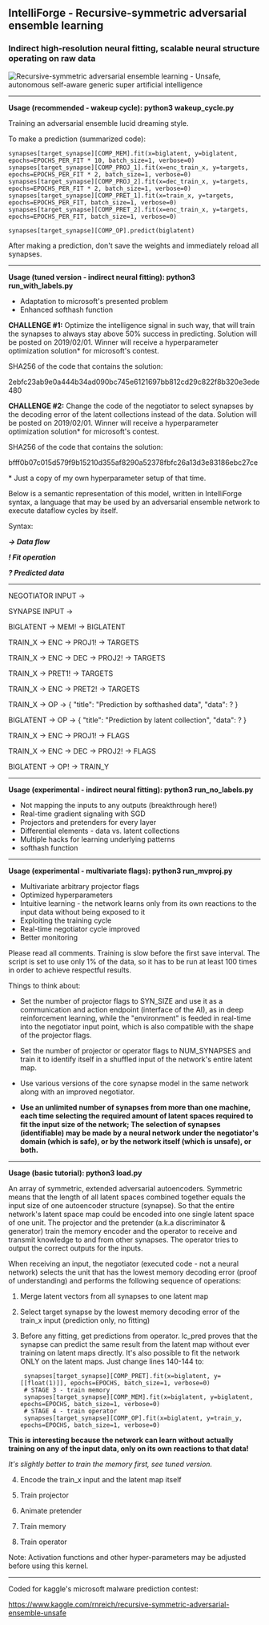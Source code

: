 ## IntelliForge - Recursive-symmetric adversarial ensemble learning
### Indirect high-resolution neural fitting, scalable neural structure operating on raw data ###

![Recursive-symmetric adversarial ensemble learning - Unsafe, autonomous self-aware generic super artificial intelligence](http://i.hmp.me/m/1ca868a0f5f3c1f6d853517d658a8ca5.png)

--------------------------------------------------------------------------------

**Usage (recommended - wakeup cycle): python3 wakeup_cycle.py**

Training an adversarial ensemble lucid dreaming style.

To make a prediction (summarized code):

    synapses[target_synapse][COMP_MEM].fit(x=biglatent, y=biglatent, epochs=EPOCHS_PER_FIT * 10, batch_size=1, verbose=0)
    synapses[target_synapse][COMP_PROJ_1].fit(x=enc_train_x, y=targets, epochs=EPOCHS_PER_FIT * 2, batch_size=1, verbose=0)
    synapses[target_synapse][COMP_PROJ_2].fit(x=dec_train_x, y=targets, epochs=EPOCHS_PER_FIT * 2, batch_size=1, verbose=0)
    synapses[target_synapse][COMP_PRET_1].fit(x=train_x, y=targets, epochs=EPOCHS_PER_FIT, batch_size=1, verbose=0)
    synapses[target_synapse][COMP_PRET_2].fit(x=enc_train_x, y=targets, epochs=EPOCHS_PER_FIT, batch_size=1, verbose=0)

    synapses[target_synapse][COMP_OP].predict(biglatent)

After making a prediction, don't save the weights and immediately reload all synapses.

--------------------------------------------------------------------------------

**Usage (tuned version - indirect neural fitting): python3 run_with_labels.py**

- Adaptation to microsoft's presented problem
- Enhanced softhash function

**CHALLENGE #1:** Optimize the intelligence signal in such way, that will train the synapses to always stay above 50% success in predicting. Solution will be posted on 2019/02/01. Winner will receive a hyperparameter optimization solution* for microsoft's contest.

SHA256 of the code that contains the solution:

2ebfc23ab9e0a444b34ad090bc745e6121697bb812cd29c822f8b320e3ede480

**CHALLENGE #2:** Change the code of the negotiator to select synapses by the decoding error of the latent collections instead of the data. Solution will be posted on 2019/02/01. Winner will receive a hyperparameter optimization solution* for microsoft's contest.

SHA256 of the code that contains the solution:

bfff0b07c015d579f9b15210d355af8290a52378fbfc26a13d3e83186ebc27ce

\* Just a copy of my own hyperparameter setup of that time.

Below is a semantic representation of this model, written in IntelliForge syntax, a language that may be used by an adversarial ensemble network to execute dataflow cycles by itself.

Syntax:

***-> Data flow***

***! Fit operation***

***? Predicted data***

--------------------------------------------------------------------------------

NEGOTIATOR INPUT ->

SYNAPSE INPUT ->

BIGLATENT -> MEM! -> BIGLATENT

TRAIN_X -> ENC -> PROJ1! -> TARGETS

TRAIN_X -> ENC -> DEC -> PROJ2! -> TARGETS

TRAIN_X -> PRET1! -> TARGETS

TRAIN_X -> ENC -> PRET2! -> TARGETS


TRAIN_X -> OP -> { "title": "Prediction by softhashed data", "data": ? }

BIGLATENT -> OP -> { "title": "Prediction by latent collection", "data": ? }

TRAIN_X -> ENC -> PROJ1! -> FLAGS

TRAIN_X -> ENC -> DEC -> PROJ2! -> FLAGS

BIGLATENT -> OP! -> TRAIN_Y

--------------------------------------------------------------------------------

**Usage (experimental - indirect neural fitting): python3 run_no_labels.py**

- Not mapping the inputs to any outputs (breakthrough here!)
- Real-time gradient signaling with SGD
- Projectors and pretenders for every layer
- Differential elements - data vs. latent collections
- Multiple hacks for learning underlying patterns
- softhash function

--------------------------------------------------------------------------------

**Usage (experimental - multivariate flags): python3 run_mvproj.py**

- Multivariate arbitrary projector flags
- Optimized hyperparameters
- Intuitive learning - the network learns only from its own reactions to the input data without being exposed to it
- Exploiting the training cycle
- Real-time negotiator cycle improved
- Better monitoring

Please read all comments. Training is slow before the first save interval. The script is set to use only 1% of the data, so it has to be run at least 100 times in order to achieve respectful results.

Things to think about:

- Set the number of projector flags to SYN_SIZE and use it as a communication and action endpoint (interface of the AI), as in deep reinforcement learning, while the "environment" is feeded in real-time into the negotiator input point, which is also compatible with the shape of the projector flags.

- Set the number of projector or operator flags to NUM_SYNAPSES and train it to identify itself in a shuffled input of the network's entire latent map.

- Use various versions of the core synapse model in the same network along with an improved negotiator.

- **Use an unlimited number of synapses from more than one machine, each time selecting the required amount of latent spaces required to fit the input size of the network; The selection of synapses (identifiable) may be made by a neural network under the negotiator's domain (which is safe), or by the network itself (which is unsafe), or both.**

--------------------------------------------------------------------------------

**Usage (basic tutorial): python3 load.py**

An array of symmetric, extended adversarial autoencoders. Symmetric means that the length of all latent spaces combined together equals the input size of one autoencoder structure (synapse). So that the entire network's latent space map could be encoded into one single latent space of one unit. The projector and the pretender (a.k.a discriminator & generator) train the memory encoder and the operator to receive and transmit knowledge to and from other synapses. The operator tries to output the correct outputs for the inputs.

When receiving an input, the negotiator (executed code - not a neural network) selects the unit that has the lowest memory decoding error (proof of understanding) and performs the following sequence of operations:


1. Merge latent vectors from all synapses to one latent map

2. Select target synapse by the lowest memory decoding error of the train_x input (prediction only, no fitting)

3. Before any fitting, get predictions from operator. lc_pred proves that the synapse can predict the same result from the latent map without ever training on latent maps directly. It's also possible to fit the network ONLY on the latent maps. Just change lines 140-144 to:

        synapses[target_synapse][COMP_PRET].fit(x=biglatent, y=[[float(1)]], epochs=EPOCHS, batch_size=1, verbose=0)
        # STAGE 3 - train memory
        synapses[target_synapse][COMP_MEM].fit(x=biglatent, y=biglatent, epochs=EPOCHS, batch_size=1, verbose=0)
        # STAGE 4 - train operator
        synapses[target_synapse][COMP_OP].fit(x=biglatent, y=train_y, epochs=EPOCHS, batch_size=1, verbose=0)

**This is interesting because the network can learn without actually training on any of the input data, only on its own reactions to that data!**

*It's slightly better to train the memory first, see tuned version.*

4. Encode the train_x input and the latent map itself

5. Train projector

6. Animate pretender

7. Train memory

8. Train operator


Note: Activation functions and other hyper-parameters may be adjusted before using this kernel.

--------------------------------------------------------------------------------

Coded for kaggle's microsoft malware prediction contest:

https://www.kaggle.com/rnreich/recursive-symmetric-adversarial-ensemble-unsafe

